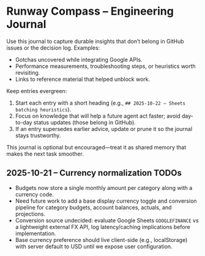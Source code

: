 # Runway Compass – Engineering Journal

Use this journal to capture durable insights that don’t belong in GitHub issues or the decision log. Examples:

- Gotchas uncovered while integrating Google APIs.
- Performance measurements, troubleshooting steps, or heuristics worth revisiting.
- Links to reference material that helped unblock work.

Keep entries evergreen:

1. Start each entry with a short heading (e.g., `## 2025-10-22 – Sheets batching heuristics`).
2. Focus on knowledge that will help a future agent act faster; avoid day-to-day status updates (those belong in GitHub).
3. If an entry supersedes earlier advice, update or prune it so the journal stays trustworthy.

This journal is optional but encouraged—treat it as shared memory that makes the next task smoother.

## 2025-10-21 – Currency normalization TODOs
- Budgets now store a single monthly amount per category along with a currency code.
- Need future work to add a base display currency toggle and conversion pipeline for category budgets, account balances, actuals, and projections.
- Conversion source undecided: evaluate Google Sheets `GOOGLEFINANCE` vs a lightweight external FX API, log latency/caching implications before implementation.
- Base currency preference should live client-side (e.g., localStorage) with server default to USD until we expose user configuration.
